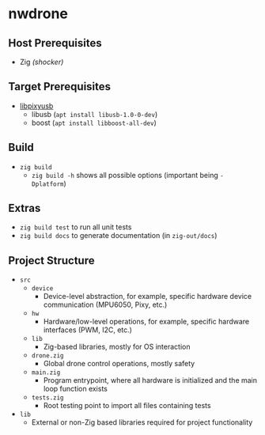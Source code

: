 # nwdrone

## Host Prerequisites

- Zig *(shocker)*

## Target Prerequisites

- [libpixyusb](https://docs.pixycam.com/wiki/doku.php?id=wiki:v1:building_the_libpixyusb_example_on_linux)
  - libusb (`apt install libusb-1.0-0-dev`)
  - boost (`apt install libboost-all-dev`)

## Build

- `zig build`
  - `zig build -h` shows all possible options (important being `-Dplatform`)

## Extras

- `zig build test` to run all unit tests
- `zig build docs` to generate documentation (in `zig-out/docs`)

## Project Structure

- `src`
  - `device`
    - Device-level abstraction, for example, specific hardware device communication (MPU6050, Pixy, etc.)
  - `hw`
    - Hardware/low-level operations, for example, specific hardware interfaces (PWM, I2C, etc.)
  - `lib`
    - Zig-based libraries, mostly for OS interaction
  - `drone.zig`
    - Global drone control operations, mostly safety
  - `main.zig`
    - Program entrypoint, where all hardware is initialized and the main loop function exists
  - `tests.zig`
    - Root testing point to import all files containing tests
- `lib`
  - External or non-Zig based libraries required for project functionality
